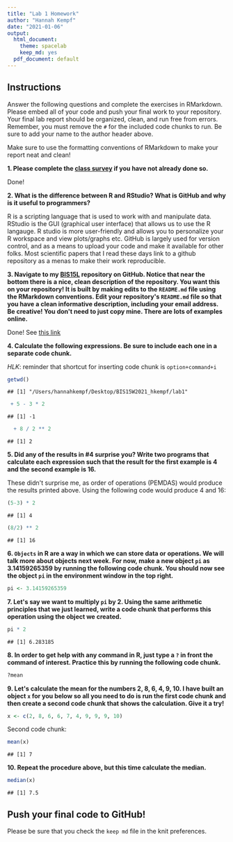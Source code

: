 ```yaml
---
title: "Lab 1 Homework"
author: "Hannah Kempf"
date: "2021-01-06"
output:
  html_document: 
    theme: spacelab
    keep_md: yes
  pdf_document: default
---
```


## Instructions
Answer the following questions and complete the exercises in RMarkdown. Please embed all of your code and push your final work to your repository. Your final lab report should be organized, clean, and run free from errors. Remember, you must remove the `#` for the included code chunks to run. Be sure to add your name to the author header above.  

Make sure to use the formatting conventions of RMarkdown to make your report neat and clean!  

**1. Please complete the [class survey](https://forms.gle/AHHXd3aobaAdkkFg9) if you have not already done so.**

Done!

**2. What is the difference between R and RStudio? What is GitHub and why is it useful to programmers?**  

R is a scripting language that is used to work with and manipulate data. RStudio is the GUI (graphical user interface) that allows us to use the R langauge. R studio is more user-friendly and allows you to personalize your R workspace and view plots/graphs etc. GitHub is largely used for version control, and as a means to upload your code and make it available for other folks. Most scientific papers that I read these days link to a github repository as a menas to make their work reproducible.

**3. Navigate to my [BIS15L](https://github.com/jmledford3115/BIS15LW2021_jledford) repository on GitHub. Notice that near the bottom there is a nice, clean description of the repository. You want this on your repository! It is built by making edits to the `README.md` file using the RMarkdown conventions. Edit your repository's `README.md` file so that you have a clean informative description, including your email address. Be creative! You don't need to just copy mine. There are lots of examples online.**  

Done! See [this link](https://github.com/hlkempf/BIS15W2021_hkempf)

**4. Calculate the following expressions. Be sure to include each one in a separate code chunk.**  

_HLK_: reminder that shortcut for inserting code chunk is `option+command+i`


```r
getwd()
```

```
## [1] "/Users/hannahkempf/Desktop/BIS15W2021_hkempf/lab1"
```


```r
 + 5 - 3 * 2  
```

```
## [1] -1
```

```r
  + 8 / 2 ** 2
```

```
## [1] 2
```
  
**5. Did any of the results in #4 surprise you? Write two programs that calculate each expression such that the result for the first example is 4 and the second example is 16.**  

These didn't surprise me, as order of operations (PEMDAS) would produce the results printed above. Using the following code would produce 4 and 16:


```r
(5-3) * 2
```

```
## [1] 4
```


```r
(8/2) ** 2
```

```
## [1] 16
```

**6. `Objects` in R are a way in which we can store data or operations. We will talk more about objects next week. For now, make a new object `pi` as 3.14159265359 by running the following code chunk. You should now see the object `pi` in the environment window in the top right.**  


```r
pi <- 3.14159265359
```

**7. Let's say we want to multiply `pi` by 2. Using the same arithmetic principles that we just learned, write a code chunk that performs this operation using the object we created.** 


```r
pi * 2
```

```
## [1] 6.283185
```

**8. In order to get help with any command in R, just type a `?` in front the command of interest. Practice this by running the following code chunk.**  

```r
?mean
```

**9. Let's calculate the mean for the numbers 2, 8, 6, 4, 9, 10. I have built an object `x` for you below so all you need to do is run the first code chunk and then create a second code chunk that shows the calculation. Give it a try!**  

```r
x <- c(2, 8, 6, 6, 7, 4, 9, 9, 9, 10)
```
Second code chunk:

```r
mean(x)
```

```
## [1] 7
```

**10. Repeat the procedure above, but this time calculate the median.**  

```r
median(x)
```

```
## [1] 7.5
```

## Push your final code to GitHub!
Please be sure that you check the `keep md` file in the knit preferences. 

